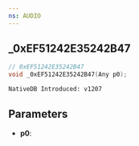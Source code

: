 ```yaml
---
ns: AUDIO
---
```

## _0xEF51242E35242B47

```c
// 0xEF51242E35242B47
void _0xEF51242E35242B47(Any p0);
```

```
NativeDB Introduced: v1207
```

## Parameters
* **p0**:
